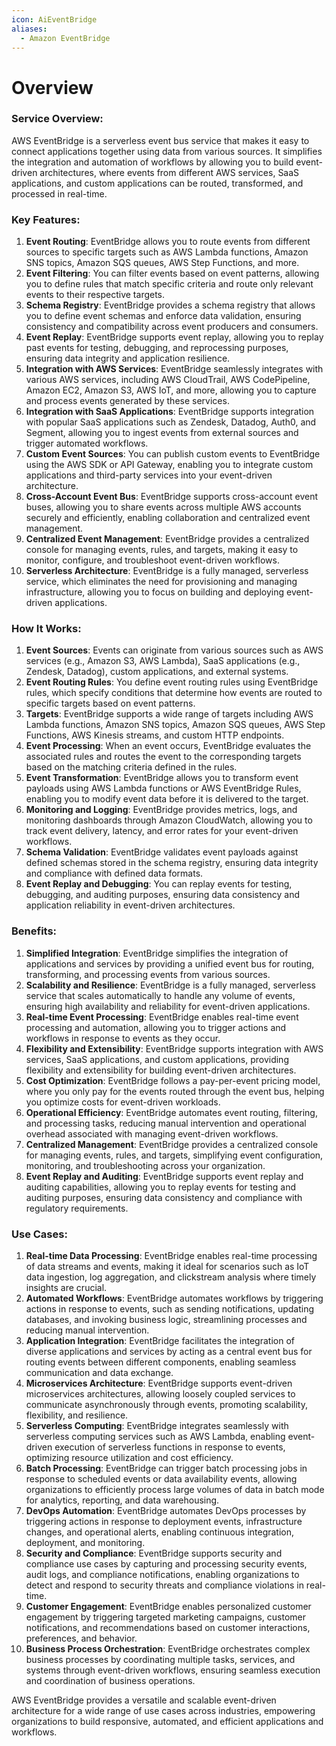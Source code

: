 ```yaml
---
icon: AiEventBridge
aliases:
  - Amazon EventBridge
---
```

# Overview

### Service Overview:

AWS EventBridge is a serverless event bus service that makes it easy to connect applications together using data from various sources. It simplifies the integration and automation of workflows by allowing you to build event-driven architectures, where events from different AWS services, SaaS applications, and custom applications can be routed, transformed, and processed in real-time.

### Key Features:

1. **Event Routing**: EventBridge allows you to route events from different sources to specific targets such as AWS Lambda functions, Amazon SNS topics, Amazon SQS queues, AWS Step Functions, and more.
2. **Event Filtering**: You can filter events based on event patterns, allowing you to define rules that match specific criteria and route only relevant events to their respective targets.
3. **Schema Registry**: EventBridge provides a schema registry that allows you to define event schemas and enforce data validation, ensuring consistency and compatibility across event producers and consumers.
4. **Event Replay**: EventBridge supports event replay, allowing you to replay past events for testing, debugging, and reprocessing purposes, ensuring data integrity and application resilience.
5. **Integration with AWS Services**: EventBridge seamlessly integrates with various AWS services, including AWS CloudTrail, AWS CodePipeline, Amazon EC2, Amazon S3, AWS IoT, and more, allowing you to capture and process events generated by these services.
6. **Integration with SaaS Applications**: EventBridge supports integration with popular SaaS applications such as Zendesk, Datadog, Auth0, and Segment, allowing you to ingest events from external sources and trigger automated workflows.
7. **Custom Event Sources**: You can publish custom events to EventBridge using the AWS SDK or API Gateway, enabling you to integrate custom applications and third-party services into your event-driven architecture.
8. **Cross-Account Event Bus**: EventBridge supports cross-account event buses, allowing you to share events across multiple AWS accounts securely and efficiently, enabling collaboration and centralized event management.
9. **Centralized Event Management**: EventBridge provides a centralized console for managing events, rules, and targets, making it easy to monitor, configure, and troubleshoot event-driven workflows.
10. **Serverless Architecture**: EventBridge is a fully managed, serverless service, which eliminates the need for provisioning and managing infrastructure, allowing you to focus on building and deploying event-driven applications.

### How It Works:

1. **Event Sources**: Events can originate from various sources such as AWS services (e.g., Amazon S3, AWS Lambda), SaaS applications (e.g., Zendesk, Datadog), custom applications, and external systems.
2. **Event Routing Rules**: You define event routing rules using EventBridge rules, which specify conditions that determine how events are routed to specific targets based on event patterns.
3. **Targets**: EventBridge supports a wide range of targets including AWS Lambda functions, Amazon SNS topics, Amazon SQS queues, AWS Step Functions, AWS Kinesis streams, and custom HTTP endpoints.
4. **Event Processing**: When an event occurs, EventBridge evaluates the associated rules and routes the event to the corresponding targets based on the matching criteria defined in the rules.
5. **Event Transformation**: EventBridge allows you to transform event payloads using AWS Lambda functions or AWS EventBridge Rules, enabling you to modify event data before it is delivered to the target.
6. **Monitoring and Logging**: EventBridge provides metrics, logs, and monitoring dashboards through Amazon CloudWatch, allowing you to track event delivery, latency, and error rates for your event-driven workflows.
7. **Schema Validation**: EventBridge validates event payloads against defined schemas stored in the schema registry, ensuring data integrity and compliance with defined data formats.
8. **Event Replay and Debugging**: You can replay events for testing, debugging, and auditing purposes, ensuring data consistency and application reliability in event-driven architectures.

### Benefits:

1. **Simplified Integration**: EventBridge simplifies the integration of applications and services by providing a unified event bus for routing, transforming, and processing events from various sources.
2. **Scalability and Resilience**: EventBridge is a fully managed, serverless service that scales automatically to handle any volume of events, ensuring high availability and reliability for event-driven applications.
3. **Real-time Event Processing**: EventBridge enables real-time event processing and automation, allowing you to trigger actions and workflows in response to events as they occur.
4. **Flexibility and Extensibility**: EventBridge supports integration with AWS services, SaaS applications, and custom applications, providing flexibility and extensibility for building event-driven architectures.
5. **Cost Optimization**: EventBridge follows a pay-per-event pricing model, where you only pay for the events routed through the event bus, helping you optimize costs for event-driven workloads.
6. **Operational Efficiency**: EventBridge automates event routing, filtering, and processing tasks, reducing manual intervention and operational overhead associated with managing event-driven workflows.
7. **Centralized Management**: EventBridge provides a centralized console for managing events, rules, and targets, simplifying event configuration, monitoring, and troubleshooting across your organization.
8. **Event Replay and Auditing**: EventBridge supports event replay and auditing capabilities, allowing you to replay events for testing and auditing purposes, ensuring data consistency and compliance with regulatory requirements.

### Use Cases:

1. **Real-time Data Processing**: EventBridge enables real-time processing of data streams and events, making it ideal for scenarios such as IoT data ingestion, log aggregation, and clickstream analysis where timely insights are crucial.
2. **Automated Workflows**: EventBridge automates workflows by triggering actions in response to events, such as sending notifications, updating databases, and invoking business logic, streamlining processes and reducing manual intervention.
3. **Application Integration**: EventBridge facilitates the integration of diverse applications and services by acting as a central event bus for routing events between different components, enabling seamless communication and data exchange.
4. **Microservices Architecture**: EventBridge supports event-driven microservices architectures, allowing loosely coupled services to communicate asynchronously through events, promoting scalability, flexibility, and resilience.
5. **Serverless Computing**: EventBridge integrates seamlessly with serverless computing services such as AWS Lambda, enabling event-driven execution of serverless functions in response to events, optimizing resource utilization and cost efficiency.
6. **Batch Processing**: EventBridge can trigger batch processing jobs in response to scheduled events or data availability events, allowing organizations to efficiently process large volumes of data in batch mode for analytics, reporting, and data warehousing.
7. **DevOps Automation**: EventBridge automates DevOps processes by triggering actions in response to deployment events, infrastructure changes, and operational alerts, enabling continuous integration, deployment, and monitoring.
8. **Security and Compliance**: EventBridge supports security and compliance use cases by capturing and processing security events, audit logs, and compliance notifications, enabling organizations to detect and respond to security threats and compliance violations in real-time.
9. **Customer Engagement**: EventBridge enables personalized customer engagement by triggering targeted marketing campaigns, customer notifications, and recommendations based on customer interactions, preferences, and behavior.
10. **Business Process Orchestration**: EventBridge orchestrates complex business processes by coordinating multiple tasks, services, and systems through event-driven workflows, ensuring seamless execution and coordination of business operations.

AWS EventBridge provides a versatile and scalable event-driven architecture for a wide range of use cases across industries, empowering organizations to build responsive, automated, and efficient applications and workflows.


